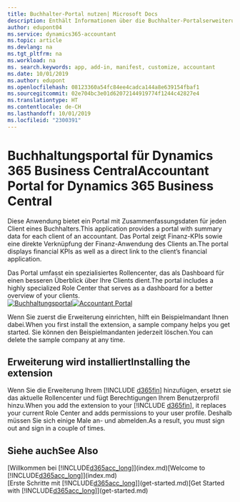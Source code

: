 ```yaml
---
title: Buchhalter-Portal nutzen| Microsoft Docs
description: Enthält Informationen über die Buchhalter-Portalserweiterung.
author: edupont04
ms.service: dynamics365-accountant
ms.topic: article
ms.devlang: na
ms.tgt_pltfrm: na
ms.workload: na
ms. search.keywords: app, add-in, manifest, customize, accountant
ms.date: 10/01/2019
ms.author: edupont
ms.openlocfilehash: 08123360a54fc84ee4cadca144a8e639154fbaf1
ms.sourcegitcommit: 02e704bc3e01d62072144919774f1244c42827e4
ms.translationtype: HT
ms.contentlocale: de-CH
ms.lasthandoff: 10/01/2019
ms.locfileid: "2300391"
---
```

# <a name="accountant-portal-for-dynamics-365-business-central"></a><span data-ttu-id="d417f-103">Buchhaltungsportal für Dynamics 365 Business Central</span><span class="sxs-lookup"><span data-stu-id="d417f-103">Accountant Portal for Dynamics 365 Business Central</span></span>
<span data-ttu-id="d417f-104">Diese Anwendung bietet ein Portal mit Zusammenfassungsdaten für jeden Client eines Buchhalters.</span><span class="sxs-lookup"><span data-stu-id="d417f-104">This application provides a portal with summary data for each client of an accountant.</span></span> <span data-ttu-id="d417f-105">Das Portal zeigt Finanz-KPIs sowie eine direkte Verknüpfung der Finanz-Anwendung des Clients an.</span><span class="sxs-lookup"><span data-stu-id="d417f-105">The portal displays financial KPIs as well as a direct link to the client’s financial application.</span></span>  

<span data-ttu-id="d417f-106">Das Portal umfasst ein spezialisiertes Rollencenter, das als Dashboard für einen besseren Überblick über Ihre Clients dient.</span><span class="sxs-lookup"><span data-stu-id="d417f-106">The portal includes a highly specialized Role Center that serves as a dashboard for a better overview of your clients.</span></span>  
<span data-ttu-id="d417f-107">[![Buchhaltungsportal](./media/accountant-get-started/accountant-dashboard.png)](https://go.microsoft.com/fwlink/?linkid=851257)</span><span class="sxs-lookup"><span data-stu-id="d417f-107">[![Accountant Portal](./media/accountant-get-started/accountant-dashboard.png)](https://go.microsoft.com/fwlink/?linkid=851257)</span></span>

<span data-ttu-id="d417f-108">Wenn Sie zuerst die Erweiterung einrichten, hilft ein Beispielmandant Ihnen dabei.</span><span class="sxs-lookup"><span data-stu-id="d417f-108">When you first install the extension, a sample company helps you get started.</span></span> <span data-ttu-id="d417f-109">Sie können den Beispielmandanten jederzeit löschen.</span><span class="sxs-lookup"><span data-stu-id="d417f-109">You can delete the sample company at any time.</span></span>  

## <a name="installing-the-extension"></a><span data-ttu-id="d417f-110">Erweiterung wird installiert</span><span class="sxs-lookup"><span data-stu-id="d417f-110">Installing the extension</span></span>
<span data-ttu-id="d417f-111">Wenn Sie die Erweiterung Ihrem [!INCLUDE [d365fin](includes/d365fin_md.md)] hinzufügen, ersetzt sie das aktuelle Rollencenter und fügt Berechtigungen Ihrem Benutzerprofil hinzu.</span><span class="sxs-lookup"><span data-stu-id="d417f-111">When you add the extension to your [!INCLUDE [d365fin](includes/d365fin_md.md)], it replaces your current Role Center and adds permissions to your user profile.</span></span> <span data-ttu-id="d417f-112">Deshalb müssen Sie sich einige Male an- und abmelden.</span><span class="sxs-lookup"><span data-stu-id="d417f-112">As a result, you must sign out and sign in a couple of times.</span></span>  

## <a name="see-also"></a><span data-ttu-id="d417f-113">Siehe auch</span><span class="sxs-lookup"><span data-stu-id="d417f-113">See Also</span></span>
<span data-ttu-id="d417f-114">[Willkommen bei [!INCLUDE[d365acc_long](includes/d365acc_long_md.md)]](index.md)</span><span class="sxs-lookup"><span data-stu-id="d417f-114">[Welcome to [!INCLUDE[d365acc_long](includes/d365acc_long_md.md)]](index.md)</span></span>  
<span data-ttu-id="d417f-115">[Erste Schritte mit [!INCLUDE[d365acc_long](includes/d365acc_long_md.md)]](get-started.md)</span><span class="sxs-lookup"><span data-stu-id="d417f-115">[Get Started with [!INCLUDE[d365acc_long](includes/d365acc_long_md.md)]](get-started.md)</span></span>  

